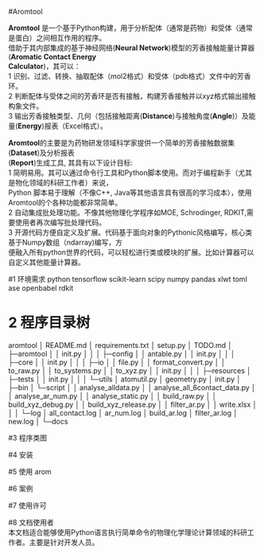 #Aromtool 

**Aromtool** 是一个基于Python构建，用于分析配体（通常是药物）和受体（通常是蛋白）之间相互作用的程序。  
借助于其内部集成的基于神经网络(**Neural Network**)模型的芳香接触能量计算器(**Aromatic Contact Energy  
 Calculator**)，其可以：  
1 识别、过滤、转换、抽取配体（mol2格式）和受体（pdb格式）文件中的芳香环。  
2 判断配体与受体之间的芳香环是否有接触，构建芳香接触并以xyz格式输出接触构象文件。  
3 输出芳香接触类型、几何（包括接触距离(**Distance**)与接触角度(**Angle**)）及能量(**Energy**)报表（Excel格式）。  

**Aromtool**的主要是为药物研发领域科学家提供一个简单的芳香接触数据集(**Dataset**)及分析报表  
(**Report**)生成工具, 其具有以下设计目标:  
1 简明易用。其可以通过命令行工具和Python脚本使用。而对于编程新手（尤其是物化领域的科研工作者）来说，  
Python 脚本易于理解（不像C++, Java等其他语言具有很高的学习成本），使用Aromtool的个各种功能都非常简单。  
2 自动集成批处理功能。不像其他物理化学程序如MOE, Schrodinger, RDKIT,需要使用者再次编写批处理代码。  
3 开源代码方便自定义及扩展。代码基于面向对象的Pythonic风格编写，核心类基于Numpy数组（ndarray)编写，方  
便融入所有python世界的代码，可以轻松进行类或模块的扩展。比如计算器可以自定义其他能量计算器。


#1 环境需求
python
tensorflow
scikit-learn
scipy
numpy
pandas
xlwt
toml
ase
openbabel
rdkit

# 2 程序目录树

aromtool
│ README.md
│ requirements.txt
│ setup.py
│ TODO.md
│
├─aromtool
│ │ init.py
│ │
│ ├─config
│ │ antable.py
│ │ init.py
│ │
│ ├─core
│ │ init.py
│ │
│ ├─io
│ │ file.py
│ │ format_convert.py
│ │ to_raw.py
│ │ to_systems.py
│ │ to_xyz.py
│ │ init.py
│ │
│ ├─resources
│ ├─tests
│ │ init.py
│ │
│ └─utils
│ atomutil.py
│ geometry.py
│ init.py
│
├─bin
│ └─script
│ │ analyse_alldata.py
│ │ analyse_all_6contact_data.py
│ │ analyse_ar_num.py
│ │ analyse_static.py
│ │ build_raw.py
│ │ build_xyz_debug.py
│ │ build_xyz_release.py
│ │ filter_ar.py
│ │ write.xlsx
│ │
│ └─log
│ all_contact.log
│ ar_num.log
│ build_ar.log
│ filter_ar.log
│ new.log
│
└─docs

#3 程序类图


#4 安装


#5 使用
arom



#6 案例




#7 使用许可




#8 文档使用者  
本文档适合能够使用Python语言执行简单命令的物理化学理论计算领域的科研工作者。主要是针对开发人员。


